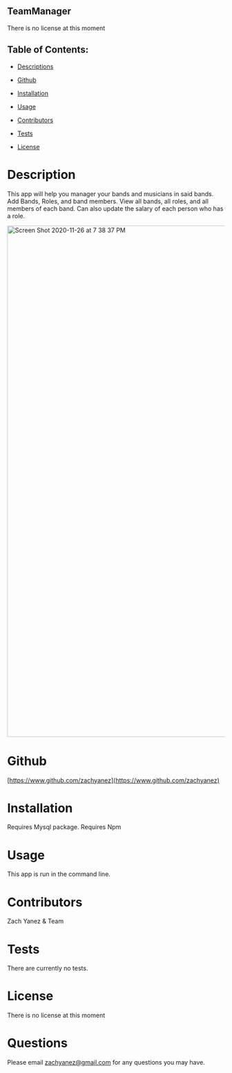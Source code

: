 ## TeamManager

There is no license at this moment

## Table of Contents:

  * [Descriptions](#Description)

  * [Github](#Github)

  * [Installation](#Installation) 

  * [Usage](#Usage)

  * [Contributors](#Contributors)

  * [Tests](#Tests)

  * [License](#License)

  
# Description
This app will help you manager your bands and musicians in said bands. Add Bands, Roles, and band members. View all bands, all roles, and all members of each band. Can also update the salary of each person who has a role. 

<img width="1184" alt="Screen Shot 2020-11-26 at 7 38 37 PM" src="https://user-images.githubusercontent.com/67520932/100401443-16d35480-301f-11eb-8aff-add13118c66d.png" href=""> 


# Github
[https://www.github.com/zachyanez](https://www.github.com/zachyanez)

# Installation
Requires Mysql package. Requires Npm

# Usage
This app is run in the command line.

# Contributors
Zach Yanez & Team

# Tests
There are currently no tests.

# License
There is no license at this moment


# Questions
Please email zachyanez@gmail.com for any questions you may have.
